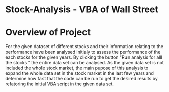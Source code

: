 # Stock-Analysis - VBA of Wall Street 
# Overview of Project 
For the given dataset of different stocks and their information relating to the performance have been analysed initialy to assess the performance of the each stocks for the given years. By clicking the button "Run analysis for alll the stocks " the entire data set can be analysed. As the given data set is not included the whole stock market, the main pupose of this analysis to expand the whole data set in the stock market in the last few years and determine how fast that the code can be run to get the desired results by refatoring the initial VBA script in the given data set. 
